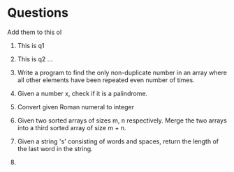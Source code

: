 # Questions

Add them to this ol

1. This is q1
2. This is q2 ...

3. Write a program to find the only non-duplicate number in an array where all other elements have been repeated even number of times.
4. Given a number x, check if it is a palindrome.
5. Convert given Roman numeral to integer
6. Given two sorted arrays of sizes m, n respectively. Merge the two arrays into a third sorted array of size m + n.
7. Given a string 's' consisting of words and spaces, return the length of the last word in the string.
8. 